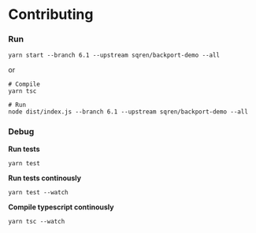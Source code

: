 # Contributing

### Run

```
yarn start --branch 6.1 --upstream sqren/backport-demo --all
```

or

```
# Compile
yarn tsc

# Run
node dist/index.js --branch 6.1 --upstream sqren/backport-demo --all
```

### Debug

**Run tests**

```
yarn test
```

**Run tests continously**

```
yarn test --watch
```

**Compile typescript continously**

```
yarn tsc --watch
```
